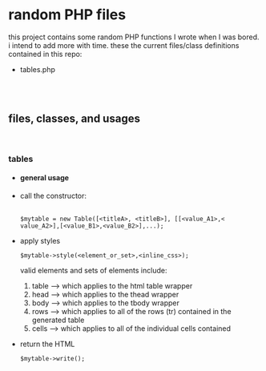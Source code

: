 <h1>random PHP files</h1>
this project contains some random PHP functions I wrote when I was bored. i intend to add more with time.
these the current files/class definitions contained in this repo:
<ul>
  <li>tables.php</li>
</ul>
<br><br>
<div>
<h2>files, classes, and usages</h2>
<br>
<h3>tables</h3>
<ul>
<li><h4>general usage</h4></li>
<li>
  <p>call the constructor:</p><br>
  <code>$mytable = new Table([&lt;titleA&gt;, &lt;titleB&gt;], [[&lt;value_A1&gt;,&lt; value_A2&gt;],[&lt;value_B1&gt;,&lt;value_B2&gt;],...);</code>
</li>
<li>
  <p>apply styles</p>
  <code>$mytable->style(&lt;element_or_set&gt;,&lt;inline_css&gt;);</code>
  <p>valid elements and sets of elements include:</p>
  <ol>
    <li>table --&gt; which applies to the html table wrapper</li>
    <li>head --&gt; which applies to the thead wrapper</li>
    <li>body --&gt; which applies to the tbody wrapper</li>
    <li>rows --&gt; which applies to all of the rows (tr) contained in the generated table</li>
    <li>cells --&gt; which applies to all of the individual cells contained </li>
  </ol>
</li>
<li>
  <p>return the HTML</p>
  <code>$mytable->write();</code>
</li>
</div>

